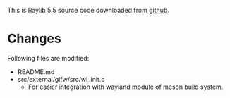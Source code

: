 This is Raylib 5.5 source code downloaded from [github](https://github.com/raysan5/raylib/archive/refs/tags/5.5.tar.gz).

# Changes
Following files are modified:
- README.md
- src/external/glfw/src/wl\_init.c
    - For easier integration with wayland module of meson build system.
